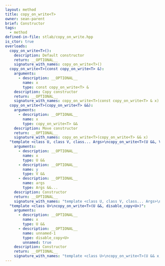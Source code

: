 ```yaml
---
layout: method
title: copy_on_write<T>
owner: sean-parent
brief: Constructor
tags:
  - method
defined-in-file: stlab/copy_on_write.hpp
is_ctor: true
overloads:
  copy_on_write<T>():
    description: Default constructor
    return: __OPTIONAL__
    signature_with_names: copy_on_write<T>()
  copy_on_write<T>(const copy_on_write<T> &):
    arguments:
      - description: __OPTIONAL__
        name: x
        type: const copy_on_write<T> &
    description: Copy constructor
    return: __OPTIONAL__
    signature_with_names: copy_on_write<T>(const copy_on_write<T> & x)
  copy_on_write<T>(copy_on_write<T> &&):
    arguments:
      - description: __OPTIONAL__
        name: x
        type: copy_on_write<T> &&
    description: Move constructor
    return: __OPTIONAL__
    signature_with_names: copy_on_write<T>(copy_on_write<T> && x)
  "template <class U, class V, class... Args>\ncopy_on_write<T>(U &&, V &&, Args &&...)":
    arguments:
      - description: __OPTIONAL__
        name: x
        type: U &&
      - description: __OPTIONAL__
        name: y
        type: V &&
      - description: __OPTIONAL__
        name: args
        type: Args &&...
    description: Constructor
    return: __OPTIONAL__
    signature_with_names: "template <class U, class V, class... Args>\ncopy_on_write<T>(U && x, V && y, Args &&... args)"
  "template <class U>\ncopy_on_write<T>(U &&, disable_copy<U>)":
    arguments:
      - description: __OPTIONAL__
        name: x
        type: U &&
      - description: __OPTIONAL__
        name: unnamed-1
        type: disable_copy<U>
        unnamed: true
    description: Constructor
    return: __OPTIONAL__
    signature_with_names: "template <class U>\ncopy_on_write<T>(U && x, disable_copy<U>)"
---
```

